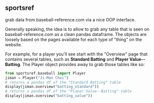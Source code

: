 ## sportsref

grab data from baseball-reference.com via a nice OOP interface.

Generally speaking, the idea is to allow to grab any table that is seen on baseball-reference.com as a clean pandas dataframe.
The objects are loosely based on the pages available for each type of "thing" on the website.

For example, for a player you'll see start with the "Overview" page that contains several tables, such as **Standard Batting** and **Player Value--Batting**. The Player object provides away to grab those tables like so:

```python
from sportsref.baseball import Player
jiman = Player("Ji-Man Choi")
# returns a pandas df of the "Standard Batting" table
display(jiman.overview("batting_standard")) 
# returns a pandas df of the "Player Value--Batting" table
display(jiman.overview("batting_value"))
```


        
        
